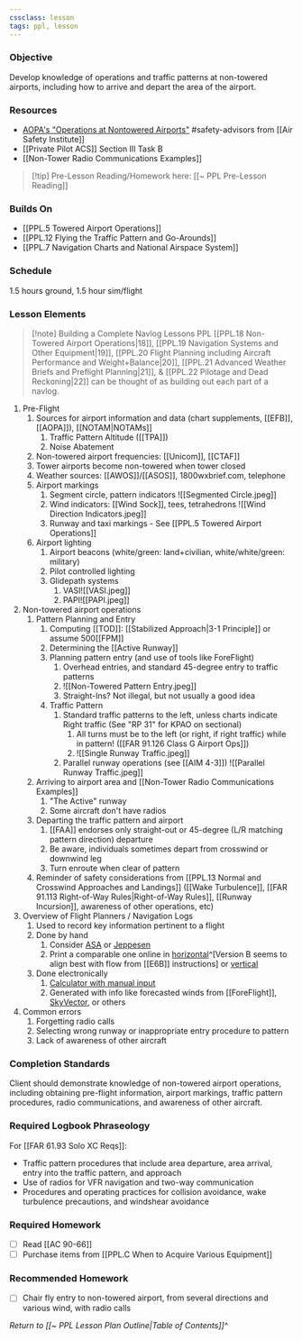 ```yaml
---
cssclass: lesson
tags: ppl, lesson
---
```

### Objective
Develop knowledge of operations and traffic patterns at non-towered airports, including how to arrive and depart the area of the airport.

### Resources
- [AOPA's "Operations at Nontowered Airports"](https://www.aopa.org/-/media/files/aopa/home/pilot-resources/asi/safety-advisors/sa08.pdf) #safety-advisors from [[Air Safety Institute]]
- [[Private Pilot ACS]] Section III Task B
- [[Non-Tower Radio Communications Examples]]

> [!tip] Pre-Lesson Reading/Homework here: [[~ PPL Pre-Lesson Reading]]

### Builds On
- [[PPL.5 Towered Airport Operations]]
- [[PPL.12 Flying the Traffic Pattern and Go-Arounds]]
- [[PPL.7 Navigation Charts and National Airspace System]]

### Schedule
1.5 hours ground, 1.5 hour sim/flight

### Lesson Elements
> [!note] Building a Complete Navlog
> Lessons PPL [[PPL.18 Non-Towered Airport Operations|18]], [[PPL.19 Navigation Systems and Other Equipment|19]], [[PPL.20 Flight Planning including Aircraft Performance and Weight+Balance|20]], [[PPL.21 Advanced Weather Briefs and Preflight Planning|21]], & [[PPL.22 Pilotage and Dead Reckoning|22]] can be thought of as building out each part of a navlog.
> 
> 

1. Pre-Flight
	1. Sources for airport information and data (chart supplements, [[EFB]], [[AOPA]]), [[NOTAM|NOTAMs]]
		1. Traffic Pattern Altitude ([[TPA]])
		2. Noise Abatement
	2. Non-towered airport frequencies: [[Unicom]], [[CTAF]]
	3. Tower airports become non-towered when tower closed
	4. Weather sources: [[AWOS]]/[[ASOS]], 1800wxbrief.com, telephone
	5. Airport markings
		1. Segment circle, pattern indicators ![[Segmented Circle.jpeg]]
		3. Wind indicators: [[Wind Sock]], tees, tetrahedrons ![[Wind Direction Indicators.jpeg]]
		4. Runway and taxi markings - See [[PPL.5 Towered Airport Operations]]
	6. Airport lighting
		1. Airport beacons (white/green: land+civilian, white/white/green: military)
		3. Pilot controlled lighting
		4. Glidepath systems 
			1. VASI![[VASI.jpeg]]
			2. PAPI![[PAPI.jpeg]]
2. Non-towered airport operations
	1. Pattern Planning and Entry
		1. Computing [[TOD]]: [[Stabilized Approach|3-1 Principle]] or assume 500[[FPM]]
		2. Determining the [[Active Runway]]
		3. Planning pattern entry (and use of tools like ForeFlight)
			1. Overhead entries, and standard 45-degree entry to traffic patterns
			2.  ![[Non-Towered Pattern Entry.jpeg]]
			3. Straight-Ins? Not illegal, but not usually a good idea
		4. Traffic Pattern
			1. Standard traffic patterns to the left, unless charts indicate Right traffic (See "RP 31" for KPAO on sectional)
				1. All turns must be to the left (or right, if right traffic) while in pattern! ([[FAR 91.126 Class G Airport Ops]])
				2. ![[Single Runway Traffic.jpeg]]
			2. Parallel runway operations (see [[AIM 4-3]]) ![[Parallel Runway Traffic.jpeg]]
	3. Arriving to airport area and [[Non-Tower Radio Communications Examples]]
		1. "The Active" runway
		2. Some aircraft don't have radios
	4. Departing the traffic pattern and airport
		1. [[FAA]] endorses only straight-out or 45-degree (L/R matching pattern direction) departure
		2. Be aware, individuals sometimes depart from crosswind or downwind leg
		3. Turn enroute when clear of pattern
	5. Reminder of safety considerations from [[PPL.13 Normal and Crosswind Approaches and Landings]] ([[Wake Turbulence]], [[FAR 91.113 Right-of-Way Rules|Right-of-Way Rules]], [[Runway Incursion]], awareness of other operations, etc)
3. Overview of Flight Planners / Navigation Logs
	1. Used to record key information pertinent to a flight
	2. Done by hand
		1. Consider [ASA](https://asa2fly.com/flight-planner-pad/) or [Jeppesen](https://www.amazon.com/Jeppesen-VFR-Navigation-Log-JS436183/dp/B003VSCCJ0/ref=sr_1_36?keywords=JEPPESEN&qid=1703037416&sr=8-36)
		2. Print a comparable one online in [horizontal](https://www.dauntless-soft.com/products/Freebies/VFRFlightPlanner/)^[Version B seems to align best with flow from [[E6B]] instructions] or [vertical](https://www.reddit.com/r/flying/comments/za5mbd/comment/iykckje/?utm_source=share&utm_medium=web2x&context=3)
	3. Done electronically
		1. [Calculator with manual input](https://e6bx.com/navlog/)
		2. Generated with info like forecasted winds from [[ForeFlight]], [SkyVector](https://skyvector.com/), or others
5. Common errors
	1. Forgetting radio calls
	2. Selecting wrong runway or inappropriate entry procedure to pattern
	3. Lack of awareness of other aircraft

### Completion Standards
Client should demonstrate knowledge of non-towered airport operations, including obtaining pre-flight information, airport markings, traffic pattern procedures, radio communications, and awareness of other aircraft.

### Required Logbook Phraseology
For [[FAR 61.93 Solo XC Reqs]]:
- Traffic pattern procedures that include area departure, area arrival, entry into the traffic pattern, and approach
- Use of radios for VFR navigation and two-way communication
- Procedures and operating practices for collision avoidance, wake turbulence precautions, and windshear avoidance

### Required Homework
- [ ] Read [[AC 90-66]]
- [ ] Purchase items from [[PPL.C When to Acquire Various Equipment]]

### Recommended Homework 
- [ ] Chair fly entry to non-towered airport, from several directions and various wind, with radio calls

*Return to [[~ PPL Lesson Plan Outline|Table of Contents]]^*